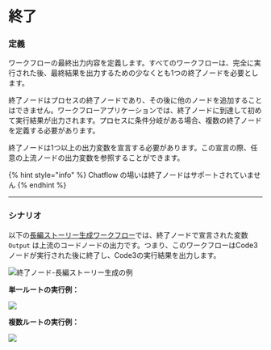 # 終了

### 定義

ワークフローの最終出力内容を定義します。すべてのワークフローは、完全に実行された後、最終結果を出力するための少なくとも1つの終了ノードを必要とします。

終了ノードはプロセスの終了ノードであり、その後に他のノードを追加することはできません。ワークフローアプリケーションでは、終了ノードに到達して初めて実行結果が出力されます。プロセスに条件分岐がある場合、複数の終了ノードを定義する必要があります。

終了ノードは1つ以上の出力変数を宣言する必要があります。この宣言の際、任意の上流ノードの出力変数を参照することができます。

{% hint style="info" %}
Chatflow の場いは終了ノードはサポートされていません
{% endhint %}

***

### シナリオ

以下の[長編ストーリー生成ワークフロー](iteration.md#shi-li-2-chang-wen-zhang-die-dai-sheng-cheng-qi-ling-yi-zhong-bian-pai-fang-shi)では、終了ノードで宣言された変数 `Output` は上流のコードノードの出力です。つまり、このワークフローはCode3ノードが実行された後に終了し、Code3の実行結果を出力します。

![終了ノード-長編ストーリー生成の例](https://assets-docs.dify.ai/dify-enterprise-mintlify/jp/guides/workflow/node/b2d98960b11a1f8060190e5a9eb9d3ec.png)

**単一ルートの実行例：**

![](https://assets-docs.dify.ai/dify-enterprise-mintlify/jp/guides/workflow/node/7ccc8b575f0d5eb7b7185e431b604c7a.png)

**複数ルートの実行例：**

![](https://assets-docs.dify.ai/dify-enterprise-mintlify/jp/guides/workflow/node/86e19b0292a1659d15caafe1bf9fe2e7.png)
